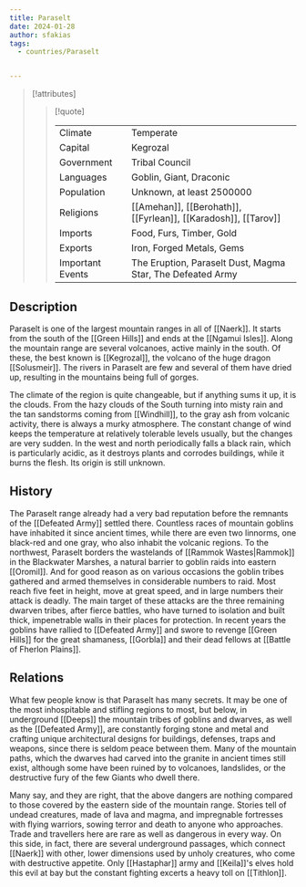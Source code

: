 ```yaml
---
title: Paraselt
date: 2024-01-28
author: sfakias
tags:
  - countries/Paraselt


---
```

> [!attributes]
> 
> > [!quote]
> >
> > | | |
> > | --- | --- |
> > | Climate | Temperate |
> > | Capital | Kegrozal |
> > | Government | Tribal Council |
> > | Languages | Goblin, Giant, Draconic |
> > | Population | Unknown, at least 2500000 |
> > | Religions | [[Amehan]], [[Berohath]], [[Fyrlean]], [[Karadosh]], [[Tarov]] |
> > | Imports | Food, Furs, Timber, Gold |
> > | Exports | Iron, Forged Metals, Gems |
> > | Important Events | The Eruption, Paraselt Dust, Magma Star, The Defeated Army |

## Description

Paraselt is one of the largest mountain ranges in all of [[Naerk]]. It starts from the south of the [[Green Hills]] and ends at the [[Ngamui Isles]]. Along the mountain range are several volcanoes, active mainly in the south. Of these, the best known is [[Kegrozal]], the volcano of the huge dragon [[Solusmeir]]. The rivers in Paraselt are few and several of them have dried up, resulting in the mountains being full of gorges.

The climate of the region is quite changeable, but if anything sums it up, it is the clouds. From the hazy clouds of the South turning into misty rain and the tan sandstorms coming from [[Windhill]], to the gray ash from volcanic activity, there is always a murky atmosphere. The constant change of wind keeps the temperature at relatively tolerable levels usually, but the changes are very sudden. In the west and north periodically falls a black rain, which is particularly acidic, as it destroys plants and corrodes buildings, while it burns the flesh. Its origin is still unknown.

## History

The Paraselt range already had a very bad reputation before the remnants of the [[Defeated Army]] settled there. Countless races of mountain goblins have inhabited it since ancient times, while there are even two linnorms, one black-red and one gray, who also inhabit the volcanic regions. To the northwest, Paraselt borders the wastelands of [[Rammok Wastes|Rammok]] in the Blackwater Marshes, a natural barrier to goblin raids into eastern [[Oromil]]. And for good reason as on various occasions the goblin tribes gathered and armed themselves in considerable numbers to raid. Most reach five feet in height, move at great speed, and in large numbers their attack is deadly. The main target of these attacks are the three remaining dwarven tribes, after fierce battles, who have turned to isolation and built thick, impenetrable walls in their places for protection. In recent years the goblins have rallied to [[Defeated Army]] and swore to revenge [[Green Hills]] for the great shamaness, [[Gorbla]] and their dead fellows at [[Battle of Fherlon Plains]].

## Relations

What few people know is that Paraselt has many secrets. It may be one of the most inhospitable and stifling regions to most, but below, in underground [[Deeps]] the mountain tribes of goblins and dwarves, as well as the [[Defeated Army]], are constantly forging stone and metal and crafting unique architectural designs for buildings, defenses, traps and weapons, since there is seldom peace between them. Many of the mountain paths, which the dwarves had carved into the granite in ancient times still exist, although some have been ruined by to volcanoes, landslides, or the destructive fury of the few Giants who dwell there.

Many say, and they are right, that the above dangers are nothing compared to those covered by the eastern side of the mountain range. Stories tell of undead creatures, made of lava and magma, and impregnable fortresses with flying warriors, sowing terror and death to anyone who approaches. Trade and travellers here are rare as well as dangerous in every way. On this side, in fact, there are several underground passages, which connect [[Naerk]] with other, lower dimensions used by unholy creatures, who come with destructive appetite. Only [[Hastaphar]] army and [[Keila]]'s elves hold this evil at bay but the constant fighting excerts a heavy toll on [[Tithlon]].
